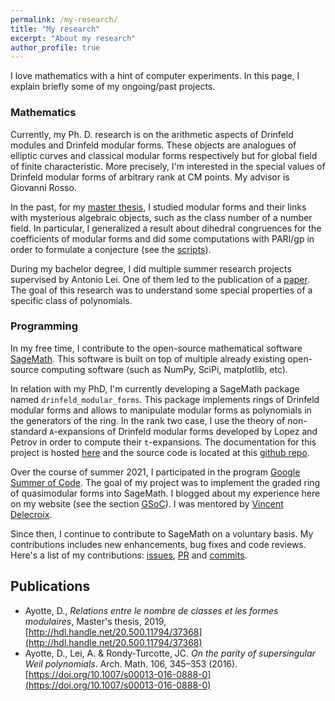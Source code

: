 ```yaml
---
permalink: /my-research/
title: "My research"
excerpt: "About my research"
author_profile: true
---
```


I love mathematics with a hint of computer experiments. In this page, I explain briefly some of my ongoing/past projects.

### Mathematics

Currently, my Ph. D. research is on the arithmetic aspects of Drinfeld modules and Drinfeld modular forms. These objects are analogues of elliptic curves and classical modular forms respectively but for global field of finite characteristic. More precisely, I'm interested in the special values of Drinfeld modular forms of arbitrary rank at CM points. My advisor is Giovanni Rosso.

In the past, for my [master thesis](http://hdl.handle.net/20.500.11794/37368), I studied modular forms and their links with mysterious algebraic objects, such as the class number of a number field. In particular, I generalized a result about dihedral congruences for the coefficients of modular forms and did some computations with PARI/gp in order to formulate a conjecture (see the [scripts](https://github.com/DavidAyotte/sym2-dihedral)).

During my bachelor degree, I did multiple summer research projects supervised by Antonio Lei. One of them led to the publication of a [paper](https://doi.org/10.1007/s00013-016-0888-0). The goal of this research was to understand some special properties of a specific class of polynomials.

### Programming

In my free time, I contribute to the open-source mathematical software [SageMath](https://www.sagemath.org/). This software is built on top of multiple already existing open-source computing software (such as NumPy, SciPi, matplotlib, etc).

In relation with my PhD, I'm currently developing a SageMath package named `drinfeld_modular_forms`. This package implements rings of Drinfeld modular forms and allows to manipulate modular forms as polynomials in the generators of the ring. In the rank two case, I use the theory of non-standard `A`-expansions of Drinfeld modular forms developed by Lopez and Petrov in order to compute their `t`-expansions. The documentation for this project is hosted [here](https://davidayotte.github.io/drinfeld_modular_forms/html/index.html) and the source code is located at this [github repo](https://github.com/DavidAyotte/drinfeld_modular_forms).

Over the course of summer 2021, I participated in the program [Google Summer of Code](https://summerofcode.withgoogle.com/). The goal of my project was to implement the graded ring of quasimodular forms into SageMath. I blogged about my experience here on my website (see the section [GSoC](/gsoc-blog/)). I was mentored by [Vincent Delecroix](https://www.labri.fr/perso/vdelecro/).

Since then, I continue to contribute to SageMath on a voluntary basis. My contributions includes new enhancements, bug fixes and code reviews. Here's a list of my contributions: [issues](https://github.com/sagemath/sage/issues?q=is%3Aissue+author%3ADavidAyotte+is%3Aclosed), [PR](https://github.com/sagemath/sage/pulls/DavidAyotte) and [commits](https://github.com/sagemath/sage/commits?author=DavidAyotte).

## Publications

* Ayotte, D., *Relations entre le nombre de classes et les formes modulaires*, Master's thesis, 2019, [http://hdl.handle.net/20.500.11794/37368](http://hdl.handle.net/20.500.11794/37368)
* Ayotte, D., Lei, A. & Rondy-Turcotte, JC. *On the parity of supersingular Weil polynomials*. Arch. Math. 106, 345–353 (2016). [https://doi.org/10.1007/s00013-016-0888-0](https://doi.org/10.1007/s00013-016-0888-0)
